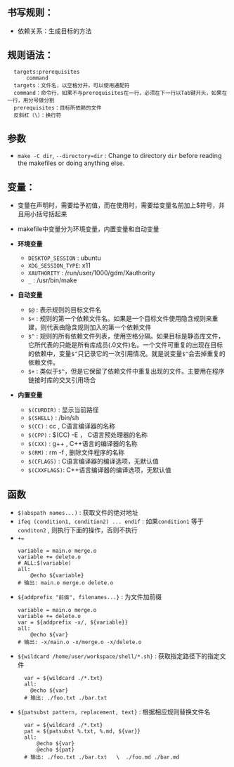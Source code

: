 ## 书写规则：

+ 依赖关系：生成目标的方法

## 规则语法：
```
  targets:prerequisites
      command
  targets：文件名，以空格分开，可以使用通配符
  command：命令行，如果不与prerequisites在一行，必须在下一行以Tab键开头，如果在一行，用分号做分割
  prerequisites：目标所依赖的文件
  反斜杠（\）：换行符
```

## 参数

+ `make -C dir`, `--directory=dir` : Change to directory `dir` before reading the makefiles or doing anything else.

## 变量：
+ 变量在声明时，需要给予初值，而在使用时，需要给变量名前加上$符号，并且用小括号括起来
+ makefile中变量分为环境变量，内置变量和自动变量
+ **环境变量**
  + `DESKTOP_SESSION` : ubuntu
  + `XDG_SESSION_TYPE`: x11
  + `XAUTHORITY`      : /run/user/1000/gdm/Xauthority
  + `_`               : /usr/bin/make

+ **自动变量**
  + `$@` : 表示规则的目标文件名
  + `$<` : 规则的第一个依赖文件名。如果是一个目标文件使用隐含规则来重建，则代表由隐含规则加入的第一个依赖文件
  + `$^` : 规则的所有依赖文件列表，使用空格分隔。如果目标是静态库文件，它所代表的只能是所有库成员(.0文件)名。一个文件可重复的出现在目标的依赖中，变量`$^`只记录它的一次引用情况。就是说变量`$^`会去掉重复的依赖文件。
  + `$+` : 类似于`$^`，但是它保留了依赖文件中重复出现的文件。主要用在程序链接时库的交叉引用场合
  
+ **内置变量**
  + `$(CURDIR)` : 显示当前路径
  + `$(SHELL)`  : /bin/sh
  + `$(CC)`     : cc , C语言编译器的名称
  + `$(CPP)`    : $(CC) -E ， C语言预处理器的名称
  + `$(CXX)`    : g++ , C++语言的编译器的名称
  + `$(RM)`     : rm -f , 删除文件程序的名称
  + `$(CFLAGS)` : C语言编译器的编译选项，无默认值
  + `$(CXXFLAGS)`: C++语言编译器的编译选项，无默认值

## 函数

+ `$(abspath names...)` : 获取文件的绝对地址 
+ `ifeq (condition1, condition2) ... endif` :  如果`condition1` 等于 `conditon2` , 则执行下面的操作，否则不执行
+ ` += `
    ```
    variable = main.o merge.o
    variable += delete.o
    # ALL:$(variable)
    all:
    	@echo ${variable} 
    # 输出: main.o merge.o delete.o
    ```
+ `${addprefix "前缀", filenames...}` : 为文件加前缀
    ```
    variable = main.o merge.o
    variable += delete.o
    var = ${addprefix -x/, ${variable}}
    all:
    	@echo ${var} 
    # 输出: -x/main.o -x/merge.o -x/delete.o
    ```
+ `${wildcard /home/user/workspace/shell/*.sh}` : 获取指定路径下的指定文件
    ```
      var = ${wildcard ./*.txt}
      all:
      	@echo ${var} 
      # 输出: ./foo.txt ./bar.txt

    ```
+ `${patsubst pattern, replacement, text}` : 根据相应规则替换文件名
  ```
    var = ${wildcard ./*.txt}
    pat = ${patsubst %.txt, %.md, ${var}}
    all:
    	@echo ${var} 
    	@echo ${pat}
    # 输出: ./foo.txt ./bar.txt   \  ./foo.md ./bar.md
  ```